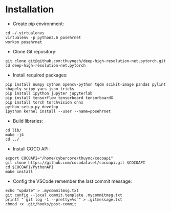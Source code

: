 # Installation

* Create pip environment:
```
cd ~/.virtualenvs
virtualenv -p python3.6 posehrnet
workon posehrnet
```

* Clone Git repository:
```
git clone git@github.com:thuyngch/deep-high-resolution-net.pytorch.git
cd deep-high-resolution-net.pytorch
```

* Install required packages:
```
pip install numpy cython opencv-python tqdm scikit-image pandas pylint shapely scipy yacs json_tricks
pip install ipython jupyter jupyterlab
pip install tensorflow tensorboard tensorboardX
pip install torch torchvision onnx
python setup.py develop
ipython kernel install --user --name=posehrnet
```

* Build libraries:
```
cd lib/
make -j4
cd ../
```

* Install COCO API:
```
export COCOAPI="/home/cybercore/thuync/cocoapi"
git clone https://github.com/cocodataset/cocoapi.git $COCOAPI
cd $COCOAPI/PythonAPI
make install
```

* Config the VSCode remember the last commit message:
```
echo "update" > .mycommitmsg.txt
git config --local commit.template .mycommitmsg.txt
printf "`git log -1 --pretty=%s`" > .gitmessage.txt
chmod +x .git/hooks/post-commit
```
